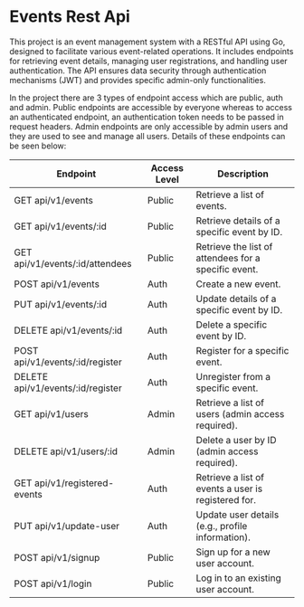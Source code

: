 # Events Rest Api #
This project is an event management system with a RESTful API using Go, designed to facilitate various event-related operations. It includes endpoints for retrieving event details, managing user registrations, and handling user authentication. The API ensures data security through authentication mechanisms (JWT) and provides specific admin-only functionalities.

In the project there are 3 types of endpoint access which are public, auth and admin. Public endpoints are accessible by everyone whereas to access an authenticated endpoint, an authentication token needs to be passed in request headers. Admin endpoints are only accessible by admin users and they are used to see and manage all users. Details of these endpoints can be seen below:

| Endpoint | Access Level | Description |
| --- | --- | --- |
| GET api/v1/events | Public | Retrieve a list of events. |
| GET api/v1/events/:id | Public | Retrieve details of a specific event by ID. |
| GET api/v1/events/:id/attendees | Public | Retrieve the list of attendees for a specific event. |
| POST api/v1/events | Auth | Create a new event. |
| PUT api/v1/events/:id | Auth | Update details of a specific event by ID. |
| DELETE api/v1/events/:id | Auth | Delete a specific event by ID. |
| POST api/v1/events/:id/register | Auth | Register for a specific event. |
| DELETE api/v1/events/:id/register | Auth | Unregister from a specific event. |
| GET api/v1/users | Admin | Retrieve a list of users (admin access required). |
| DELETE api/v1/users/:id | Admin | Delete a user by ID (admin access required). |
| GET api/v1/registered-events | Auth | Retrieve a list of events a user is registered for. |
| PUT api/v1/update-user | Auth | Update user details (e.g., profile information). |
| POST api/v1/signup | Public | Sign up for a new user account. |
| POST api/v1/login | Public | Log in to an existing user account. |
